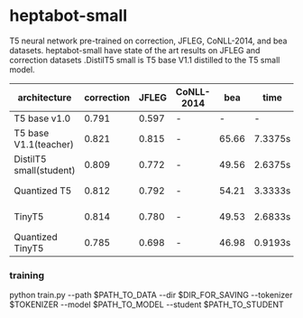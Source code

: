 # heptabot-small
T5 neural network pre-trained on correction, JFLEG, CoNLL-2014, and bea datasets. heptabot-small have state of the art results on JFLEG and correction datasets
.DistilT5 small is T5 base V1.1 distilled to the T5 small model.

| architecture            | correction | JFLEG | CoNLL-2014 | bea   | time    | memory 
| ----------------------- | ---------- | ----- | ---------- | ----- | ----    | ------
| T5 base v1.0            | 0.791      | 0.597 | -          | -     | -       | -
| T5 base V1.1(teacher)   | 0.821      | 0.815 | -          | 65.66 | 7.3375s | 990.4 MB
| DistilT5 small(student) | 0.809      | 0.772 | -          | 49.56 | 2.6375s | 307.9 MB
| Quantized T5            | 0.812      | 0.792 | -          | 54.21 | 3.3333s | 322.0 MB
| TinyT5                  | 0.814      | 0.780 | -          | 49.53 | 2.6833s | 307.9 MB
| Quantized TinyT5        | 0.785      | 0.698 | -          | 46.98 | 0.9193s | 126.5 MB

### training 
python train.py --path $PATH_TO_DATA --dir $DIR_FOR_SAVING --tokenizer $TOKENIZER --model $PATH_TO_MODEL --student $PATH_TO_STUDENT

